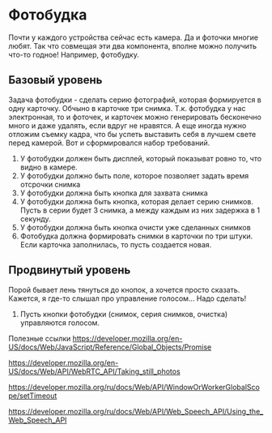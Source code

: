 # Фотобудка
Почти у каждого устройства сейчас есть камера. Да и фоточки многие любят. Так что совмещая эти два компонента, вполне можно получить что-то годное!
Например, фотобудку.

## Базовый уровень
Задача фотобудки - сделать серию фотографий, которая формируется в одну карточку. Обчыно в карточке три снимка. Т.к. фотобудка у нас электронная, то и фоточек, и карточек можно генерировать бесконечно много и даже удалять, если вдруг не нравятся. А еще иногда нужно отложим съемку кадра, что бы успеть выставить себя в лучшем свете перед камерой. Вот и сформировался набор требований.
1. У фотобудки должен быть дисплей, который показыват ровно то, что видно в камере.
2. У фотобудки должно быть поле, которое позволяет задать время отсрочки снимка
3. У фотобудки должна быть кнопка для захвата снимка
4. У фотобудки должна быть кнопка, которая делает серию снимков. Пусть в серии будет 3 снимка, а между каждым из них задержка в 1 секунду.
5. У фотобудки должна быть кнопка очисти уже сделанных снимков
6. Фотобудка должна формировать снимки в карточки по три штуки. Если карточка заполнилась, то пусть создается новая.


## Продвинутый уровень
Порой бывает лень тянуться до кнопок, а хочется просто сказать. Кажется, я где-то слышал про управление голосом... Надо сделать!
1. Пусть кнопки фотобудки (снимок, серия снимков, очистка) управляются голосом.


Полезные ссылки
https://developer.mozilla.org/en-US/docs/Web/JavaScript/Reference/Global_Objects/Promise

https://developer.mozilla.org/en-US/docs/Web/API/WebRTC_API/Taking_still_photos

https://developer.mozilla.org/ru/docs/Web/API/WindowOrWorkerGlobalScope/setTimeout

https://developer.mozilla.org/ru/docs/Web/API/Web_Speech_API/Using_the_Web_Speech_API
